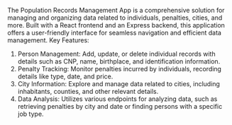 The Population Records Management App is a comprehensive solution for managing and organizing data related to individuals, penalties, cities, and more. Built with a React frontend and an Express backend, this application offers a user-friendly interface for seamless navigation and efficient data management. Key Features:
1. Person Management: Add, update, or delete individual records with details such as CNP, name, birthplace, and identification information.
2. Penalty Tracking: Monitor penalties incurred by individuals, recording details like type, date, and price.
3. City Information: Explore and manage data related to cities, including inhabitants, counties, and other relevant details.
4. Data Analysis: Utilizes various endpoints for analyzing data, such as retrieving penalties by city and date or finding persons with a specific job type.


